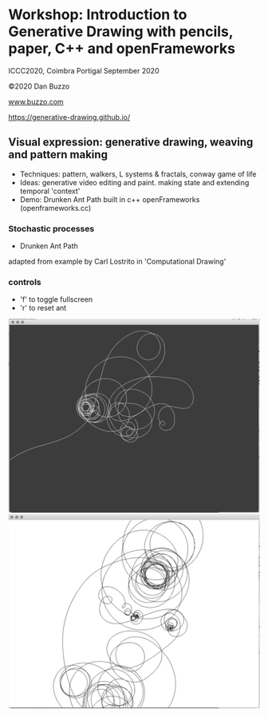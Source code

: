 # Workshop: Introduction to Generative Drawing with pencils, paper, C++ and openFrameworks
ICCC2020, Coimbra Portigal September 2020
 
 ©2020 Dan Buzzo
 
 www.buzzo.com
 
 https://generative-drawing.github.io/


## Visual expression: generative drawing, weaving and pattern making

* Techniques: pattern, walkers, L systems & fractals, conway game of life
* Ideas: generative video editing and paint. making state and extending temporal 'context'
* Demo: Drunken Ant Path built in c++ openFrameworks (openframeworks.cc)

### Stochastic processes

* Drunken Ant Path

 adapted from example by Carl Lostrito in 'Computational Drawing'

### controls

* 'f' to toggle fullscreen
* 'r' to reset ant


![screenshot](screenshot-drunkenAnt.png)
![screenshot](screenshot-drunkenAnt2.png)


